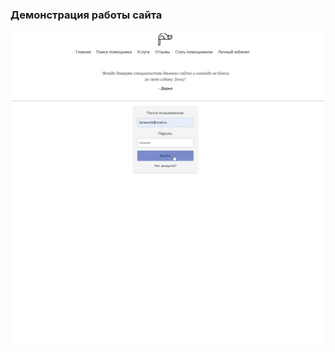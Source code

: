 ### Демонстрация работы сайта

![Анимированная демонстрация основного функционала сайта](./assets/work_site.gif)
